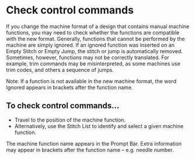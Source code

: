 # Check control commands

If you change the machine format of a design that contains manual machine functions, you may need to check whether the functions are compatible with the new format. Generally, functions that cannot be performed by the machine are simply ignored. If an ignored function was inserted on an Empty Stitch or Empty Jump, the stitch or jump is automatically removed. Sometimes, however, functions may not be correctly translated. For example, trim commands may be misinterpreted, as some machines use trim codes, and others a sequence of jumps.

Note: If a function is not available in the new machine format, the word Ignored appears in brackets after the function name.

## To check control commands...

- Travel to the position of the machine function.
- Alternatively, use the Stitch List to identify and select a given machine function.

The machine function name appears in the Prompt Bar. Extra information may appear in brackets after the function name – e.g. needle number.
